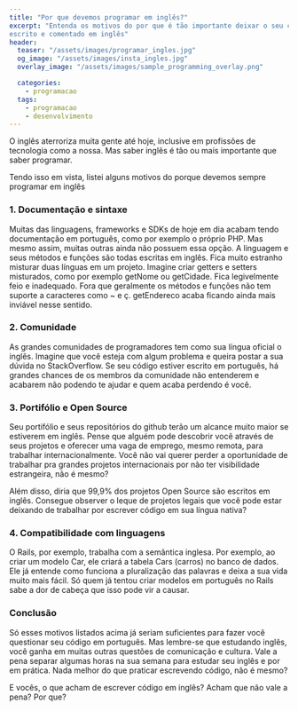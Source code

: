 ```yaml
---
title: "Por que devemos programar em inglês?"
excerpt: "Entenda os motivos do por que é tão importante deixar o seu código
escrito e comentado em inglês"
header:
  teaser: "/assets/images/programar_ingles.jpg"
  og_image: "/assets/images/insta_ingles.jpg"
  overlay_image: "/assets/images/sample_programming_overlay.png"

  categories:
    - programacao
  tags:
    - programacao
    - desenvolvimento
---
```

O inglês aterroriza muita gente até hoje, inclusive em profissões de tecnologia
como a nossa. Mas saber inglês é tão ou mais importante que saber programar.

Tendo isso em vista, listei alguns motivos do porque devemos sempre programar
em inglês

### 1. Documentação e sintaxe

Muitas das linguagens, frameworks e SDKs de hoje em dia acabam tendo documentação em português,
como por exemplo o próprio PHP. Mas mesmo assim, muitas outras ainda não
possuem essa opção. A linguagem e seus métodos e funções são todas escritas em
inglês. Fica muito estranho misturar duas línguas em um projeto. Imagine criar
getters e setters misturados, como por exemplo getNome ou getCidade. Fica
legivelmente feio e inadequado. Fora que geralmente os métodos e funções não
tem suporte a caracteres como ~ e ç. getEndereco acaba ficando ainda mais
inviável nesse sentido.

### 2. Comunidade

As grandes comunidades de programadores tem como sua língua oficial o inglês.
Imagine que você esteja com algum problema e queira postar a sua dúvida no
StackOverflow. Se seu código estiver escrito em português, há grandes chances
de os membros da comunidade não entenderem e acabarem não podendo te ajudar
e quem acaba perdendo é você.

### 3. Portifólio e Open Source

Seu portifólio e seus repositórios do github terão um alcance muito maior se
estiverem em inglês. Pense que alguém pode descobrir você através de seus
projetos e oferecer uma vaga de emprego, mesmo remota, para trabalhar
internacionalmente. Você não vai querer perder a oportunidade de trabalhar pra
grandes projetos internacionais por não ter visibilidade estrangeira, não
é mesmo?

Além disso, diria que 99,9% dos projetos Open Source são escritos em inglês.
Consegue observer o leque de projetos legais que você pode estar deixando de
trabalhar por escrever código em sua língua nativa?

### 4. Compatibilidade com linguagens

O Rails, por exemplo, trabalha com a semântica inglesa. Por exemplo, ao criar
um modelo Car, ele criará a tabela Cars (carros) no banco de dados. Ele já
entende como funciona a pluralização das palavras e deixa a sua vida muito mais
fácil. Só quem já tentou criar modelos em português no Rails sabe a dor de
cabeça que isso pode vir a causar.

### Conclusão

Só esses motivos listados acima já seriam suficientes para fazer você
questionar seu código em português. Mas lembre-se que estudando inglês, você
ganha em muitas outras questões de comunicação e cultura. Vale a pena separar
algumas horas na sua semana para estudar seu inglês e por em prática. Nada
melhor do que praticar escrevendo código, não é mesmo?

E vocês, o que acham de escrever código em inglês? Acham que não vale a pena?
Por que?
